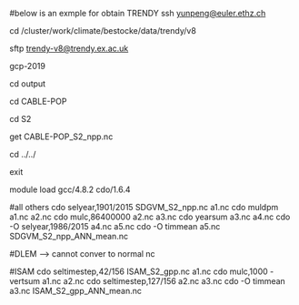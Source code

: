 #below is an exmple for obtain TRENDY
ssh yunpeng@euler.ethz.ch

cd /cluster/work/climate/bestocke/data/trendy/v8

sftp trendy-v8@trendy.ex.ac.uk

gcp-2019

cd output

cd CABLE-POP

cd S2

get CABLE-POP_S2_npp.nc

cd ../../

exit 

module load gcc/4.8.2 cdo/1.6.4

#all others
cdo selyear,1901/2015 SDGVM_S2_npp.nc a1.nc
cdo muldpm a1.nc a2.nc
cdo mulc,86400000 a2.nc a3.nc
cdo yearsum a3.nc a4.nc
cdo -O selyear,1986/2015 a4.nc a5.nc
cdo -O timmean a5.nc SDGVM_S2_npp_ANN_mean.nc

#DLEM --> cannot conver to normal nc

#ISAM
cdo seltimestep,42/156 ISAM_S2_gpp.nc a1.nc
cdo mulc,1000 -vertsum a1.nc a2.nc
cdo seltimestep,127/156 a2.nc a3.nc
cdo -O timmean a3.nc ISAM_S2_gpp_ANN_mean.nc

